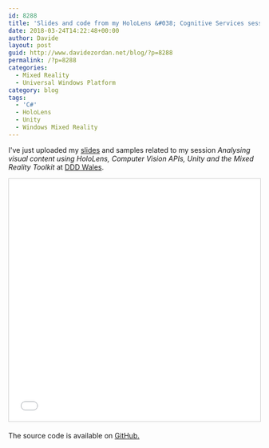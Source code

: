 ```yaml
---
id: 8288
title: 'Slides and code from my HoloLens &#038; Cognitive Services session at DDD Wales'
date: 2018-03-24T14:22:48+00:00
author: Davide
layout: post
guid: http://www.davidezordan.net/blog/?p=8288
permalink: /?p=8288
categories:
  - Mixed Reality
  - Universal Windows Platform
category: blog
tags:
  - 'C#'
  - HoloLens
  - Unity
  - Windows Mixed Reality
---
```

<p style="text-align: left;">I've just uploaded my <a href="https://www.slideshare.net/DavideZordan1/analysing-visual-content-using-hololens-computer-vision-apis-unity-and-the-windows-mixed-reality-toolkit" target="_blank" rel="noopener">slides</a> and samples related to my session <em>Analysing visual content using HoloLens, Computer Vision APIs, Unity and the Mixed Reality Toolkit </em>at <a href="https://www.dddwales.com/" target="_blank" rel="noopener">DDD Wales</a>.</p>
<iframe width="595" height="485" style="border: 1px solid #CCC; border-width: 1px; margin-bottom: 5px; max-width: 100%;" src="//www.slideshare.net/slideshow/embed_code/key/eipfVi7cbGDrLH" frameborder="0" marginwidth="0" marginheight="0" scrolling="no" allowfullscreen="allowfullscreen"></iframe>

The source code is available on <a href="https://github.com/davidezordan/CognitiveServicesSamples" target="_blank" rel="noopener">GitHub.</a>